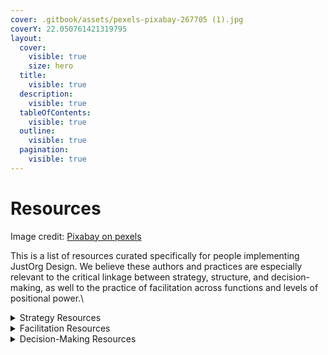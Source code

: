 ```yaml
---
cover: .gitbook/assets/pexels-pixabay-267705 (1).jpg
coverY: 22.050761421319795
layout:
  cover:
    visible: true
    size: hero
  title:
    visible: true
  description:
    visible: true
  tableOfContents:
    visible: true
  outline:
    visible: true
  pagination:
    visible: true
---
```


# Resources

Image credit: [Pixabay on pexels](https://www.pexels.com/photo/book-book-pages-eyeglasses-knowledge-267705/)



This is a list of resources curated specifically for people implementing JustOrg Design. We believe these authors and practices are especially relevant to the critical linkage between strategy, structure, and decision-making, as well to the practice of facilitation across functions and levels of positional power.\


<details>

<summary>Strategy Resources</summary>

[**Emergent Strategy: Shaping Change, Changing Worlds**](https://www.goodreads.com/en/book/show/29633913-emergent-strategy)\
by adrienne maree brown



[**Paving A Better Way: What’s Driving Progressive Organizations Apart and How to Win by Coming Together**](https://nonprofitquarterly.org/paving-a-better-way-whats-driving-progressive-organizations-apart-and-how-to-win/)\
by Rebecca Epstein and Mistinguette Smith&#x20;



[**A Plan Is Not a Strategy**](https://www.youtube.com/watch?v=iuYlGRnC7J8)\
by Roger Martin



[**Strategy Is What You DO, Not What You SAY**](https://rogermartin.medium.com/strategy-is-what-you-do-not-what-you-say-a6e483840557)\
By Roger Martin



[**Good Strategy / Bad Strategy (A Summary)**](https://www.willpatrick.co.uk/notes/good-strategy-bad-strategy-richard-rumelt)\
book by Richard Rumelt\
summary by Patrick Wilson



[**We Need Human-Centered Strategy Today**](https://www.linkedin.com/pulse/we-need-human-centered-strategy-today-jeroen-kraaijenbrink-lanne/)\
by Jeroen Kraaijenbrin



[**The Four Principles of Purpose-Driven Board Leadership**](https://ssir.org/articles/entry/the\_four\_principles\_of\_purpose\_driven\_board\_leadership)\
by Anne Wallestad

</details>

<details>

<summary>Facilitation Resources</summary>

[**Holding Change: The Way of Emergent Strategy Facilitation and Mediation**](https://www.goodreads.com/en/book/show/55814319-holding-change)\
by adrienne maree brown\


[**Turning Toward Each Other: A Conflict Workbook**](https://movementstrategy.org/resources/turning-towards-each-other-a-conflict-workbook/)\
by Jovida Ross and Weyam Ghadbian

</details>

<details>

<summary>Decision-Making Resources</summary>

[**Decisions, Decisions: Choosing the Right Decision-Making Approach for Your Organizational Culture**](https://rvcseattle.org/2022/11/26/decisions-decisions-choosing-the-right-decision-making-approach-for-your-organizational-culture/)\
by Ananda Valenzuela and Susan Misra



[**Consensus Decision Making**](https://www.seedsforchange.org.uk/consensus)\
by Seeds for Change\


[**Team Decision Making: The Gradients of Agreement**](https://www.trg-inc.com/resources/team-decision-making-the-gradients-of-agreement/)\
by Training Resources Group\


[**Models of Consensus**](https://disabilityjusticedreaming.org/iambrown-Models-of-Consensus.pdf) (direct link to PDF guide)\
by Autumn Brown, posted on [Disability Justice Dreaming](https://disabilityjusticedreaming.org/learnings/#BasicConsensus)

</details>

